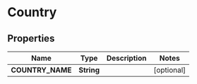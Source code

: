 
# Country

## Properties
Name | Type | Description | Notes
------------ | ------------- | ------------- | -------------
**COUNTRY_NAME** | **String** |  |  [optional]



